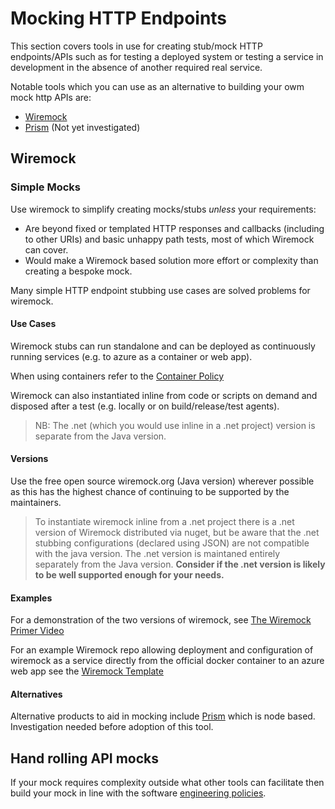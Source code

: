 # Mocking HTTP Endpoints

This section covers tools in use for creating stub/mock HTTP endpoints/APIs such as for testing a deployed system or testing a service in development in the absence of another required real service.

Notable tools which you can use as an alternative to building your owm mock http APIs are:

  - [Wiremock](http://wiremock.org/)
  - [Prism](https://stoplight.io/open-source/prism) (Not yet investigated)

## Wiremock

### Simple Mocks

Use wiremock to simplify creating mocks/stubs _unless_ your requirements:

- Are beyond fixed or templated HTTP responses and callbacks (including to other URIs) and basic unhappy path tests, most of which Wiremock can cover.
- Would make a Wiremock based solution more effort or complexity than creating a bespoke mock.

Many simple HTTP endpoint stubbing use cases are solved problems for wiremock.

#### Use Cases

Wiremock stubs can run standalone and can be deployed as continuously running services (e.g. to azure as a container or web app). 

When using containers refer to the [Container Policy](software-engineering-policies/Containers/ContainerPolicy.md)

Wiremock can also instantiated inline from code or scripts on demand and disposed after a test (e.g. locally or on build/release/test agents). 
>NB: The .net (which you would use inline in a .net project) version is separate from the Java version.



#### Versions

Use the free open source wiremock.org (Java version) wherever possible as this has the highest chance of continuing to be supported by the maintainers.

>To instantiate wiremock inline from a .net project there is a .net version of Wiremock distributed via nuget, but be aware that the .net stubbing configurations (declared using JSON) are not compatible with the java version. The .net version is maintaned entirely separately from the Java version. **Consider if the .net version is likely to be well supported enough for your needs.**

#### Examples

For a demonstration of the two versions of wiremock, see [The Wiremock Primer Video](https://ukho.sharepoint.com/:v:/r/sites/SoftwareEngineeringSupport/Shared%20Documents/General/Technical%20Overviews/Wiremock%20Primer-20230802_110158-Meeting%20Recording.mp4?csf=1&web=1&e=gCPQhP&nav=eyJyZWZlcnJhbEluZm8iOnsicmVmZXJyYWxBcHAiOiJTdHJlYW1XZWJBcHAiLCJyZWZlcnJhbFZpZXciOiJTaGFyZURpYWxvZy1MaW5rIiwicmVmZXJyYWxBcHBQbGF0Zm9ybSI6IldlYiIsInJlZmVycmFsTW9kZSI6InZpZXcifX0%3D)

For an example Wiremock repo allowing deployment and configuration of wiremock as a service directly from the official docker container to an azure web app see the [Wiremock Template](https://github.com/UKHO/wiremock-template)

#### Alternatives

Alternative products to aid in mocking include [Prism](https://stoplight.io/open-source/prism) which is node based. Investigation needed before adoption of this tool.

## Hand rolling API mocks

If your mock requires complexity outside what other tools can facilitate then build your mock in line with the software [engineering policies](software-engineering-policies).


